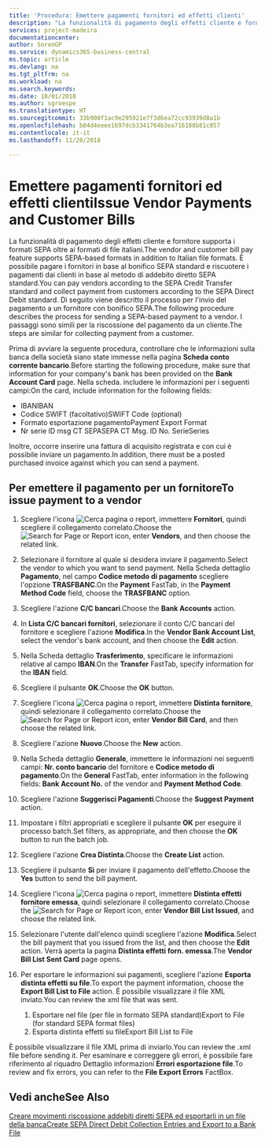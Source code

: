 ```yaml
---
title: 'Procedura: Emettere pagamenti fornitori ed effetti clienti'
description: "La funzionalità di pagamento degli effetti cliente e fornitore supporta i formati SEPA oltre ai formati di file italiani."
services: project-madeira
documentationcenter: 
author: SorenGP
ms.service: dynamics365-business-central
ms.topic: article
ms.devlang: na
ms.tgt_pltfrm: na
ms.workload: na
ms.search.keywords: 
ms.date: 10/01/2018
ms.author: sgroespe
ms.translationtype: HT
ms.sourcegitcommit: 33b900f1ac9e295921e7f3d6ea72cc93939d8a1b
ms.openlocfilehash: b84d4eeee1697dcb3341764b3ea716188b81c857
ms.contentlocale: it-it
ms.lasthandoff: 11/26/2018

---
```

# <a name="issue-vendor-payments-and-customer-bills"></a><span data-ttu-id="d2074-103">Emettere pagamenti fornitori ed effetti clienti</span><span class="sxs-lookup"><span data-stu-id="d2074-103">Issue Vendor Payments and Customer Bills</span></span>
<span data-ttu-id="d2074-104">La funzionalità di pagamento degli effetti cliente e fornitore supporta i formati SEPA oltre ai formati di file italiani.</span><span class="sxs-lookup"><span data-stu-id="d2074-104">The vendor and customer bill pay feature supports SEPA-based formats in addition to Italian file formats.</span></span> <span data-ttu-id="d2074-105">È possibile pagare i fornitori in base al bonifico SEPA standard e riscuotere i pagamenti dai clienti in base al metodo di addebito diretto SEPA standard.</span><span class="sxs-lookup"><span data-stu-id="d2074-105">You can pay vendors according to the SEPA Credit Transfer standard and collect payment from customers according to the SEPA Direct Debit standard.</span></span> <span data-ttu-id="d2074-106">Di seguito viene descritto il processo per l'invio del pagamento a un fornitore con bonifico SEPA.</span><span class="sxs-lookup"><span data-stu-id="d2074-106">The following procedure describes the process for sending a SEPA-based payment to a vendor.</span></span> <span data-ttu-id="d2074-107">I passaggi sono simili per la riscossione del pagamento da un cliente.</span><span class="sxs-lookup"><span data-stu-id="d2074-107">The steps are similar for collecting payment from a customer.</span></span>  

 <span data-ttu-id="d2074-108">Prima di avviare la seguente procedura, controllare che le informazioni sulla banca della società siano state immesse nella pagina **Scheda conto corrente bancario**.</span><span class="sxs-lookup"><span data-stu-id="d2074-108">Before starting the following procedure, make sure that information for your company's bank has been provided on the **Bank Account Card** page.</span></span> <span data-ttu-id="d2074-109">Nella scheda. includere le informazioni per i seguenti campi:</span><span class="sxs-lookup"><span data-stu-id="d2074-109">On the card, include information for the following fields:</span></span>  

- <span data-ttu-id="d2074-110">IBAN</span><span class="sxs-lookup"><span data-stu-id="d2074-110">IBAN</span></span>  
- <span data-ttu-id="d2074-111">Codice SWIFT (facoltativo)</span><span class="sxs-lookup"><span data-stu-id="d2074-111">SWIFT Code (optional)</span></span>  
- <span data-ttu-id="d2074-112">Formato esportazione pagamento</span><span class="sxs-lookup"><span data-stu-id="d2074-112">Payment Export Format</span></span>  
- <span data-ttu-id="d2074-113">Nr serie ID msg CT SEPA</span><span class="sxs-lookup"><span data-stu-id="d2074-113">SEPA CT Msg. ID No.</span></span> <span data-ttu-id="d2074-114">Serie</span><span class="sxs-lookup"><span data-stu-id="d2074-114">Series</span></span>  

<span data-ttu-id="d2074-115">Inoltre, occorre inserire una fattura di acquisito registrata e con cui è possibile inviare un pagamento.</span><span class="sxs-lookup"><span data-stu-id="d2074-115">In addition, there must be a posted purchased invoice against which you can send a payment.</span></span>  

## <a name="to-issue-payment-to-a-vendor"></a><span data-ttu-id="d2074-116">Per emettere il pagamento per un fornitore</span><span class="sxs-lookup"><span data-stu-id="d2074-116">To issue payment to a vendor</span></span>  

1. <span data-ttu-id="d2074-117">Scegliere l'icona ![Cerca pagina o report](../../media/ui-search/search_small.png "icona Cerca pagina o report"), immettere **Fornitori**, quindi scegliere il collegamento correlato.</span><span class="sxs-lookup"><span data-stu-id="d2074-117">Choose the ![Search for Page or Report](../../media/ui-search/search_small.png "Search for Page or Report icon") icon, enter **Vendors**, and then choose the related link.</span></span>  
2. <span data-ttu-id="d2074-118">Selezionare il fornitore al quale si desidera inviare il pagamento.</span><span class="sxs-lookup"><span data-stu-id="d2074-118">Select the vendor to which you want to send payment.</span></span> <span data-ttu-id="d2074-119">Nella Scheda dettaglio **Pagamento**, nel campo **Codice metodo di pagamento** scegliere l'opzione **TRASFBANC**.</span><span class="sxs-lookup"><span data-stu-id="d2074-119">On the **Payment** FastTab, in the **Payment Method Code** field, choose the **TRASFBANC** option.</span></span>
3. <span data-ttu-id="d2074-120">Scegliere l'azione **C/C bancari**.</span><span class="sxs-lookup"><span data-stu-id="d2074-120">Choose the **Bank Accounts** action.</span></span>  
4. <span data-ttu-id="d2074-121">In **Lista C/C bancari fornitori**, selezionare il conto C/C bancari del fornitore e scegliere l'azione **Modifica**.</span><span class="sxs-lookup"><span data-stu-id="d2074-121">In the **Vendor Bank Account List**, select the vendor's bank account, and then choose the **Edit** action.</span></span>
5. <span data-ttu-id="d2074-122">Nella Scheda dettaglio **Trasferimento**, specificare le informazioni relative al campo **IBAN**.</span><span class="sxs-lookup"><span data-stu-id="d2074-122">On the **Transfer** FastTab, specify information for the **IBAN** field.</span></span>  
6. <span data-ttu-id="d2074-123">Scegliere il pulsante **OK**.</span><span class="sxs-lookup"><span data-stu-id="d2074-123">Choose the **OK** button.</span></span>  
7. <span data-ttu-id="d2074-124">Scegliere l'icona ![Cerca pagina o report](../../media/ui-search/search_small.png "Cerca pagina o report"), immettere **Distinta fornitore**, quindi selezionare il collegamento correlato.</span><span class="sxs-lookup"><span data-stu-id="d2074-124">Choose the ![Search for Page or Report](../../media/ui-search/search_small.png "Search for Page or Report icon") icon, enter **Vendor Bill Card**, and then choose the related link.</span></span>  
8. <span data-ttu-id="d2074-125">Scegliere l'azione **Nuovo**.</span><span class="sxs-lookup"><span data-stu-id="d2074-125">Choose the **New** action.</span></span>  
9.  <span data-ttu-id="d2074-126">Nella Scheda dettaglio **Generale**, immettere le informazioni nei seguenti campi: **Nr. conto bancario** del fornitore e **Codice metodo di pagamento**.</span><span class="sxs-lookup"><span data-stu-id="d2074-126">On the **General** FastTab, enter information in the following fields: **Bank Account No.** of the vendor and **Payment Method Code**.</span></span>  
10. <span data-ttu-id="d2074-127">Scegliere l'azione **Suggerisci Pagamenti**.</span><span class="sxs-lookup"><span data-stu-id="d2074-127">Choose the **Suggest Payment** action.</span></span>
11. <span data-ttu-id="d2074-128">Impostare i filtri appropriati e scegliere il pulsante **OK** per eseguire il processo batch.</span><span class="sxs-lookup"><span data-stu-id="d2074-128">Set filters, as appropriate, and then choose the **OK** button to run the batch job.</span></span>  
12. <span data-ttu-id="d2074-129">Scegliere l'azione **Crea Distinta**.</span><span class="sxs-lookup"><span data-stu-id="d2074-129">Choose the **Create List** action.</span></span>
13. <span data-ttu-id="d2074-130">Scegliere il pulsante **Sì** per inviare il pagamento dell'effetto.</span><span class="sxs-lookup"><span data-stu-id="d2074-130">Choose the **Yes** button to send the bill payment.</span></span>  
14. <span data-ttu-id="d2074-131">Scegliere l'icona ![Cerca pagina o report](../../media/ui-search/search_small.png "icona Cerca pagina o report"), immettere **Distinta effetti fornitore emessa**, quindi selezionare il collegamento correlato.</span><span class="sxs-lookup"><span data-stu-id="d2074-131">Choose the ![Search for Page or Report](../../media/ui-search/search_small.png "Search for Page or Report icon") icon, enter **Vendor Bill List Issued**, and choose the related link.</span></span>
15. <span data-ttu-id="d2074-132">Selezionare l'utente dall'elenco quindi scegliere l'azione **Modifica**.</span><span class="sxs-lookup"><span data-stu-id="d2074-132">Select the bill payment that you issued from the list, and then choose the **Edit** action.</span></span> <span data-ttu-id="d2074-133">Verrà aperta la pagina **Distinta effetti forn. emessa**.</span><span class="sxs-lookup"><span data-stu-id="d2074-133">The **Vendor Bill List Sent Card** page opens.</span></span>  
16. <span data-ttu-id="d2074-134">Per esportare le informazioni sui pagamenti, scegliere l'azione **Esporta distinta effetti su file**.</span><span class="sxs-lookup"><span data-stu-id="d2074-134">To export the payment information, choose the **Export Bill List to File** action.</span></span> <span data-ttu-id="d2074-135">È possibile visualizzare il file XML inviato.</span><span class="sxs-lookup"><span data-stu-id="d2074-135">You can review the xml file that was sent.</span></span>  

    1.  <span data-ttu-id="d2074-136">Esportare nel file (per file in formato SEPA standard)</span><span class="sxs-lookup"><span data-stu-id="d2074-136">Export to File (for standard SEPA format files)</span></span>  
    2.  <span data-ttu-id="d2074-137">Esporta distinta effetti su file</span><span class="sxs-lookup"><span data-stu-id="d2074-137">Export Bill List to File</span></span>  

<span data-ttu-id="d2074-138">È possibile visualizzare il file XML prima di inviarlo.</span><span class="sxs-lookup"><span data-stu-id="d2074-138">You can review the .xml file before sending it.</span></span> <span data-ttu-id="d2074-139">Per esaminare e correggere gli errori, è possibile fare riferimento al riquadro Dettaglio informazioni **Errori esportazione file**.</span><span class="sxs-lookup"><span data-stu-id="d2074-139">To review and fix errors, you can refer to the **File Export Errors** FactBox.</span></span>  

## <a name="see-also"></a><span data-ttu-id="d2074-140">Vedi anche</span><span class="sxs-lookup"><span data-stu-id="d2074-140">See Also</span></span>  
[<span data-ttu-id="d2074-141">Creare movimenti riscossione addebiti diretti SEPA ed esportarli in un file della banca</span><span class="sxs-lookup"><span data-stu-id="d2074-141">Create SEPA Direct Debit Collection Entries and Export to a Bank File</span></span>](../../finance-how-create-sepa-direct-debit-collection-entries-export-bank-file.md)

